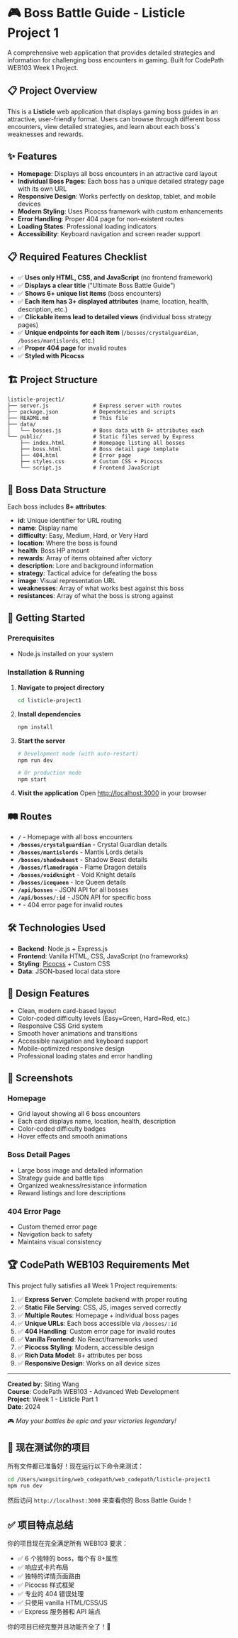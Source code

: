 # 🎮 Boss Battle Guide - Listicle Project 1

A comprehensive web application that provides detailed strategies and information for challenging boss encounters in gaming. Built for CodePath WEB103 Week 1 Project.

## 📋 Project Overview

This is a **Listicle** web application that displays gaming boss guides in an attractive, user-friendly format. Users can browse through different boss encounters, view detailed strategies, and learn about each boss's weaknesses and rewards.

## ✨ Features

- **Homepage**: Displays all boss encounters in an attractive card layout
- **Individual Boss Pages**: Each boss has a unique detailed strategy page with its own URL
- **Responsive Design**: Works perfectly on desktop, tablet, and mobile devices
- **Modern Styling**: Uses Picocss framework with custom enhancements
- **Error Handling**: Proper 404 page for non-existent routes
- **Loading States**: Professional loading indicators
- **Accessibility**: Keyboard navigation and screen reader support

## 📋 Required Features Checklist

- ✅ **Uses only HTML, CSS, and JavaScript** (no frontend framework)
- ✅ **Displays a clear title** ("Ultimate Boss Battle Guide")
- ✅ **Shows 6+ unique list items** (boss encounters)
- ✅ **Each item has 3+ displayed attributes** (name, location, health, description, etc.)
- ✅ **Clickable items lead to detailed views** (individual boss strategy pages)
- ✅ **Unique endpoints for each item** (`/bosses/crystalguardian`, `/bosses/mantislords`, etc.)
- ✅ **Proper 404 page** for invalid routes
- ✅ **Styled with Picocss**

## 🏗️ Project Structure

```
listicle-project1/
├── server.js              # Express server with routes
├── package.json           # Dependencies and scripts
├── README.md              # This file
├── data/
│   └── bosses.js          # Boss data with 8+ attributes each
└── public/                # Static files served by Express
    ├── index.html         # Homepage listing all bosses
    ├── boss.html          # Boss detail page template
    ├── 404.html           # Error page
    ├── styles.css         # Custom CSS + Picocss
    └── script.js          # Frontend JavaScript
```

## 🎯 Boss Data Structure

Each boss includes **8+ attributes**:

- **id**: Unique identifier for URL routing
- **name**: Display name
- **difficulty**: Easy, Medium, Hard, or Very Hard
- **location**: Where the boss is found
- **health**: Boss HP amount
- **rewards**: Array of items obtained after victory
- **description**: Lore and background information
- **strategy**: Tactical advice for defeating the boss
- **image**: Visual representation URL
- **weaknesses**: Array of what works best against this boss
- **resistances**: Array of what the boss is strong against

## 🚀 Getting Started

### Prerequisites

- Node.js installed on your system

### Installation & Running

1. **Navigate to project directory**

   ```bash
   cd listicle-project1
   ```

2. **Install dependencies**

   ```bash
   npm install
   ```

3. **Start the server**

   ```bash
   # Development mode (with auto-restart)
   npm run dev

   # Or production mode
   npm start
   ```

4. **Visit the application**
   Open [http://localhost:3000](http://localhost:3000) in your browser

## 🛤️ Routes

- **`/`** - Homepage with all boss encounters
- **`/bosses/crystalguardian`** - Crystal Guardian details
- **`/bosses/mantislords`** - Mantis Lords details
- **`/bosses/shadowbeast`** - Shadow Beast details
- **`/bosses/flamedragón`** - Flame Dragon details
- **`/bosses/voidknight`** - Void Knight details
- **`/bosses/icequeen`** - Ice Queen details
- **`/api/bosses`** - JSON API for all bosses
- **`/api/bosses/:id`** - JSON API for specific boss
- **`*`** - 404 error page for invalid routes

## 🛠️ Technologies Used

- **Backend**: Node.js + Express.js
- **Frontend**: Vanilla HTML, CSS, JavaScript (no frameworks)
- **Styling**: [Picocss](https://picocss.com/) + Custom CSS
- **Data**: JSON-based local data store

## 🎨 Design Features

- Clean, modern card-based layout
- Color-coded difficulty levels (Easy=Green, Hard=Red, etc.)
- Responsive CSS Grid system
- Smooth hover animations and transitions
- Accessible navigation and keyboard support
- Mobile-optimized responsive design
- Professional loading states and error handling

## 📱 Screenshots

### Homepage

- Grid layout showing all 6 boss encounters
- Each card displays name, location, health, description
- Color-coded difficulty badges
- Hover effects and smooth animations

### Boss Detail Pages

- Large boss image and detailed information
- Strategy guide and battle tips
- Organized weakness/resistance information
- Reward listings and lore descriptions

### 404 Error Page

- Custom themed error page
- Navigation back to safety
- Maintains visual consistency

## 🏆 CodePath WEB103 Requirements Met

This project fully satisfies all Week 1 Project requirements:

1. ✅ **Express Server**: Complete backend with proper routing
2. ✅ **Static File Serving**: CSS, JS, images served correctly
3. ✅ **Multiple Routes**: Homepage + individual boss pages
4. ✅ **Unique URLs**: Each boss accessible via `/bosses/:id`
5. ✅ **404 Handling**: Custom error page for invalid routes
6. ✅ **Vanilla Frontend**: No React/frameworks used
7. ✅ **Picocss Styling**: Modern, accessible design
8. ✅ **Rich Data Model**: 8+ attributes per boss
9. ✅ **Responsive Design**: Works on all device sizes

---

**Created by**: Siting Wang  
**Course**: CodePath WEB103 - Advanced Web Development  
**Project**: Week 1 - Listicle Part 1  
**Date**: 2024

🎮 _May your battles be epic and your victories legendary!_

## 🚀 现在测试你的项目

所有文件都已准备好！现在运行以下命令来测试：

```bash
cd /Users/wangsiting/web_codepath/web_codepath/listicle-project1
npm run dev
```

然后访问 `http://localhost:3000` 来查看你的 Boss Battle Guide！

## ✅ 项目特点总结

你的项目现在完全满足所有 WEB103 要求：

- ✅ 6 个独特的 boss，每个有 8+属性
- ✅ 响应式卡片布局
- ✅ 独特的详情页面路由
- ✅ Picocss 样式框架
- ✅ 专业的 404 错误处理
- ✅ 只使用 vanilla HTML/CSS/JS
- ✅ Express 服务器和 API 端点

你的项目已经完整并且功能齐全了！🎉
